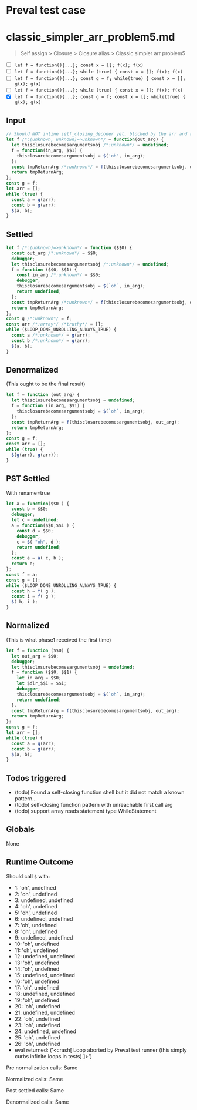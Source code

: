 # Preval test case

# classic_simpler_arr_problem5.md

> Self assign > Closure > Closure alias > Classic simpler arr problem5

- [ ] `let f = function(){...}; const x = []; f(x); f(x)`
- [ ] `let f = function(){...}; while (true) { const x = []; f(x); f(x)`
- [ ] `let f = function(){...}; const g = f; while(true) { const x = []; g(x); g(x)`
- [ ] `let f = function(){...}; while (true) { const x = []; f(x); f(x)`
- [x] `let f = function(){...}; const g = f; const x = []; while(true) { g(x); g(x)`

## Input

`````js filename=intro
// Should NOT inline self_closing_decoder yet, blocked by the arr and recursive call not using params
let f /*:(unknown, unknown)=>unknown*/ = function(out_arg) {
  let thisclosurebecomesargumentsobj /*:unknown*/ = undefined;
  f = function(in_arg, $$1) {
    thisclosurebecomesargumentsobj = $('oh', in_arg);
  };
  const tmpReturnArg /*:unknown*/ = f(thisclosurebecomesargumentsobj, out_arg);
  return tmpReturnArg;
};
const g = f;
let arr = [];
while (true) {
  const a = g(arr);
  const b = g(arr);
  $(a, b);
}
`````


## Settled


`````js filename=intro
let f /*:(unknown)=>unknown*/ = function ($$0) {
  const out_arg /*:unknown*/ = $$0;
  debugger;
  let thisclosurebecomesargumentsobj /*:unknown*/ = undefined;
  f = function ($$0, $$1) {
    const in_arg /*:unknown*/ = $$0;
    debugger;
    thisclosurebecomesargumentsobj = $(`oh`, in_arg);
    return undefined;
  };
  const tmpReturnArg /*:unknown*/ = f(thisclosurebecomesargumentsobj, out_arg);
  return tmpReturnArg;
};
const g /*:unknown*/ = f;
const arr /*:array*/ /*truthy*/ = [];
while ($LOOP_DONE_UNROLLING_ALWAYS_TRUE) {
  const a /*:unknown*/ = g(arr);
  const b /*:unknown*/ = g(arr);
  $(a, b);
}
`````


## Denormalized
(This ought to be the final result)

`````js filename=intro
let f = function (out_arg) {
  let thisclosurebecomesargumentsobj = undefined;
  f = function (in_arg, $$1) {
    thisclosurebecomesargumentsobj = $(`oh`, in_arg);
  };
  const tmpReturnArg = f(thisclosurebecomesargumentsobj, out_arg);
  return tmpReturnArg;
};
const g = f;
const arr = [];
while (true) {
  $(g(arr), g(arr));
}
`````


## PST Settled
With rename=true

`````js filename=intro
let a = function($$0 ) {
  const b = $$0;
  debugger;
  let c = undefined;
  a = function($$0,$$1 ) {
    const d = $$0;
    debugger;
    c = $( "oh", d );
    return undefined;
  };
  const e = a( c, b );
  return e;
};
const f = a;
const g = [];
while ($LOOP_DONE_UNROLLING_ALWAYS_TRUE) {
  const h = f( g );
  const i = f( g );
  $( h, i );
}
`````


## Normalized
(This is what phase1 received the first time)

`````js filename=intro
let f = function ($$0) {
  let out_arg = $$0;
  debugger;
  let thisclosurebecomesargumentsobj = undefined;
  f = function ($$0, $$1) {
    let in_arg = $$0;
    let $dlr_$$1 = $$1;
    debugger;
    thisclosurebecomesargumentsobj = $(`oh`, in_arg);
    return undefined;
  };
  const tmpReturnArg = f(thisclosurebecomesargumentsobj, out_arg);
  return tmpReturnArg;
};
const g = f;
let arr = [];
while (true) {
  const a = g(arr);
  const b = g(arr);
  $(a, b);
}
`````


## Todos triggered


- (todo) Found a self-closing function shell but it did not match a known pattern...
- (todo) self-closing function pattern with unreachable first call arg
- (todo) support array reads statement type WhileStatement


## Globals


None


## Runtime Outcome


Should call `$` with:
 - 1: 'oh', undefined
 - 2: 'oh', undefined
 - 3: undefined, undefined
 - 4: 'oh', undefined
 - 5: 'oh', undefined
 - 6: undefined, undefined
 - 7: 'oh', undefined
 - 8: 'oh', undefined
 - 9: undefined, undefined
 - 10: 'oh', undefined
 - 11: 'oh', undefined
 - 12: undefined, undefined
 - 13: 'oh', undefined
 - 14: 'oh', undefined
 - 15: undefined, undefined
 - 16: 'oh', undefined
 - 17: 'oh', undefined
 - 18: undefined, undefined
 - 19: 'oh', undefined
 - 20: 'oh', undefined
 - 21: undefined, undefined
 - 22: 'oh', undefined
 - 23: 'oh', undefined
 - 24: undefined, undefined
 - 25: 'oh', undefined
 - 26: 'oh', undefined
 - eval returned: ('<crash[ Loop aborted by Preval test runner (this simply curbs infinite loops in tests) ]>')

Pre normalization calls: Same

Normalized calls: Same

Post settled calls: Same

Denormalized calls: Same
